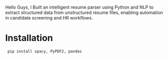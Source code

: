 Hello Guys, I Built an intelligent resume parser using Python and NLP to extract structured data from unstructured resume files, enabling automation in candidate screening and HR workflows. <br>

# Installation
<code> pip install spacy, PyPDF2, pandas</code>
